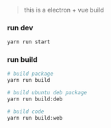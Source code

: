 > this is a electron + vue build

### run dev
```bash
yarn run start
```

### run build
```bash
# build package
yarn run build

# build ubuntu deb package
yarn run build:deb

# build code
yarn run build:web
```
